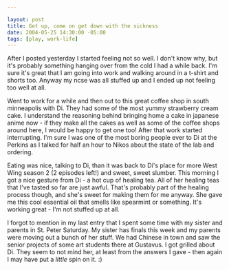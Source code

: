 ```yaml
--- 

layout: post
title: Get up, come on get down with the sickness
date: 2004-05-25 14:30:00 -05:00
tags: [play, work-life]
---
```

After I posted yesterday I started feeling not so well.  I don't know why, but it's probably something hanging over from the cold I had a while back. I'm sure it's great that I am going into work and walking around in a t-shirt and shorts too.  Anyway my ncse was all stuffed up and I ended up not feeling too well at all.

Went to work for a while and then out to this great coffee shop in south minneapolis with Di.  They had some of the most yummy strawberry cream cake. I understand the reasoning behind bringing home a cake in japanese anime now - if they make all the cakes as well as some of the coffee shops around here, I would be happy to get one too!  After that work started interrupting.  I'm sure I was one of the most boring people ever to Di at the Perkins as I talked for half an hour to Nikos about the state of the lab and ordering.

Eating was nice, talking to Di, than it was back to Di's place for more West Wing season 2 (2 episodes left!) and sweet, sweet slumber.  This morning I got a nice gesture from Di - a hot cup of healing tea.  All of her healing teas that I've tasted so far are just awful.  That's probably part of the healing process though, and she's sweet for making them for me anyway.   She gave me this cool essential oil that smells like spearmint or something.  It's working great - I'm not stuffed up at all.

I forgot to mention in my last entry that I spent some time with my sister and parents in St. Peter Saturday.  My sister has finals this week and my parents were moving out a bunch of her stuff.  We had Chinese in town and saw the senior projects of some art students there at Gustavus.  I got grilled about Di.  They seem to not mind her, at least from the answers I gave - then again I may have put a <em>little</em> spin on it. :)
